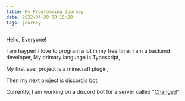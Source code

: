 ```yaml
---
title: My Programming Journey
date: 2022-04-28 00:15:20
tags: journey
---
```

Hello, Everyone!

I am hayper! I love to program a lot in my free time,
I am a backend developer, My primary language is Typescript,

My first ever project is a minecraft plugin,

Then my next project is discordjs bot,

Currently, I am working on a discord bot for a server called "[Changed](https://discord.gg/changed)"
